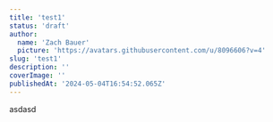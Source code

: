 ```yaml
---
title: 'test1'
status: 'draft'
author:
  name: 'Zach Bauer'
  picture: 'https://avatars.githubusercontent.com/u/8096606?v=4'
slug: 'test1'
description: ''
coverImage: ''
publishedAt: '2024-05-04T16:54:52.065Z'
---
```


asdasd